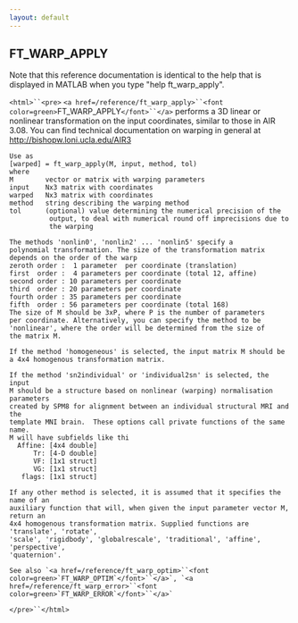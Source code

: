 ```yaml
---
layout: default
---
```


##  FT_WARP_APPLY

Note that this reference documentation is identical to the help that is displayed in MATLAB when you type "help ft_warp_apply".

`<html>``<pre>`
    `<a href=/reference/ft_warp_apply>``<font color=green>`FT_WARP_APPLY`</font>``</a>` performs a 3D linear or nonlinear transformation on the input
    coordinates, similar to those in AIR 3.08. You can find technical
    documentation on warping in general at http://bishopw.loni.ucla.edu/AIR3
 
    Use as
    [warped] = ft_warp_apply(M, input, method, tol)
    where
    M        vector or matrix with warping parameters
    input    Nx3 matrix with coordinates
    warped   Nx3 matrix with coordinates
    method   string describing the warping method
    tol      (optional) value determining the numerical precision of the
              output, to deal with numerical round off imprecisions due to
              the warping
 
    The methods 'nonlin0', 'nonlin2' ... 'nonlin5' specify a
    polynomial transformation. The size of the transformation matrix
    depends on the order of the warp
    zeroth order :  1 parameter  per coordinate (translation)
    first  order :  4 parameters per coordinate (total 12, affine)
    second order : 10 parameters per coordinate
    third  order : 20 parameters per coordinate
    fourth order : 35 parameters per coordinate
    fifth  order : 56 parameters per coordinate (total 168)
    The size of M should be 3xP, where P is the number of parameters
    per coordinate. Alternatively, you can specify the method to be
    'nonlinear', where the order will be determined from the size of
    the matrix M.
 
    If the method 'homogeneous' is selected, the input matrix M should be
    a 4x4 homogenous transformation matrix.
 
    If the method 'sn2individual' or 'individual2sn' is selected, the input
    M should be a structure based on nonlinear (warping) normalisation parameters
    created by SPM8 for alignment between an individual structural MRI and the
    template MNI brain.  These options call private functions of the same name.
    M will have subfields like thi
      Affine: [4x4 double]
          Tr: [4-D double]
          VF: [1x1 struct]
          VG: [1x1 struct]
       flags: [1x1 struct]
 
    If any other method is selected, it is assumed that it specifies the name of an
    auxiliary function that will, when given the input parameter vector M, return an
    4x4 homogenous transformation matrix. Supplied functions are 'translate', 'rotate',
    'scale', 'rigidbody', 'globalrescale', 'traditional', 'affine', 'perspective',
    'quaternion'.
 
    See also `<a href=/reference/ft_warp_optim>``<font color=green>`FT_WARP_OPTIM`</font>``</a>`, `<a href=/reference/ft_warp_error>``<font color=green>`FT_WARP_ERROR`</font>``</a>`
`</pre>``</html>`

